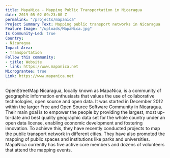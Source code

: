 ```yaml
---
title: MapaNica - Mapping Public Transportation in Nicaragua
date: 2019-05-02 09:23:00 Z
permalink: "/projects/mapanica"
Project Summary Text: Mapping public transport networks in Nicaragua
Feature Image: "/uploads/MapaNica.jpg"
Is Community-Led: true
Country:
- Nicaragua
Impact Area:
- Transportation
Follow this community:
- title: Website
- link: https://www.mapanica.net
Micrograntee: true
Link: https://www.mapanica.net
---
```


OpenStreetMap Nicaragua, locally known as MapaNica, is a community of geographic information enthusiasts that values the use of collaborative technologies, open source and open data. It was started in December 2012 within the larger Free and Open Source Software Community in Nicaragua. Their main goal is to empower the people by providing the largest, most up-to-date and best quality geographic data set for the whole country under an open data license, enabling economic development and fostering innovation. To achieve this, they have recently conducted projects to map the public transport network in different cities. They have also promoted the mapping of public spaces and institutions like parks and universities. MapaNica currently has five active core members and dozens of volunteers that attend the mapping events.